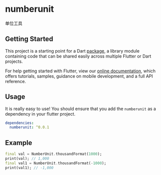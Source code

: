 # numberunit

单位工具

## Getting Started

This project is a starting point for a Dart
[package](https://flutter.dev/developing-packages/),
a library module containing code that can be shared easily across
multiple Flutter or Dart projects.

For help getting started with Flutter, view our 
[online documentation](https://flutter.dev/docs), which offers tutorials, 
samples, guidance on mobile development, and a full API reference.

## Usage

It is really easy to use!
You should ensure that you add the `numberunit` as a dependency in your flutter project.

```yaml
dependencies:
  numberunit: ^0.0.1
```

## Example
``` dart
final val = NumberUnit.thousandFormat(1000);
print(val); // 1,000
final val1 = NumberUnit.thousandFormat(-1000);
print(val1); // -1,000
```
